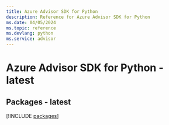 ```yaml
---
title: Azure Advisor SDK for Python
description: Reference for Azure Advisor SDK for Python
ms.date: 04/05/2024
ms.topic: reference
ms.devlang: python
ms.service: advisor
---
```

# Azure Advisor SDK for Python - latest
## Packages - latest
[!INCLUDE [packages](advisor-index.md)]